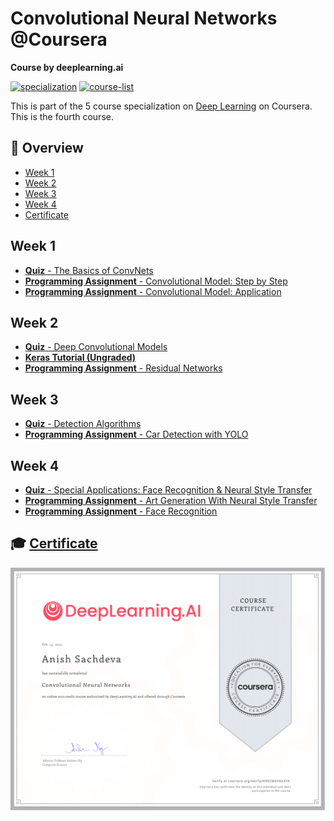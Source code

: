 # Convolutional Neural Networks @Coursera

__Course by deeplearning.ai__

[![specialization](https://img.shields.io/badge/specialization-Deep%20Learning-<COLOR>.svg)](https://github.com/anishLearnsToCode/deep-learning-ai)
[![course-list](https://img.shields.io/badge/also%20see-Other%20Coursera%20Courses-1f72ff.svg)](https://github.com/anishLearnsToCode/course-list#coursera)

This is part of the 5 course specialization on 
[Deep Learning](https://github.com/anishLearnsToCode/deep-learning-ai) 
on Coursera. This is the fourth course.

## 📖 Overview
- [Week 1](#week-1)
- [Week 2](#week-2)
- [Week 3](#week-3)
- [Week 4](#week-4)
- [Certificate](#-certificate)

## Week 1
- [__Quiz__ - The Basics of ConvNets](week_1/quiz-the-basics-of-convnets/quiz-basic-of-convnets.md)
- [__Programming Assignment__ - Convolutional Model: Step by Step](week_1/cnn-models-step-by-step/Convolution_model_Step_by_Step_v2a.ipynb)
- [__Programming Assignment__ - Convolutional Model: Application](week_1/cnn-models-step-by-step/Convolution_model_Application_v1a.ipynb)

## Week 2
- [__Quiz__ - Deep Convolutional Models](week_2/deep-cnn-quiz/deep-cnn-quiz.md)
- [__Keras Tutorial (Ungraded)__](week_2/keras-tutorial/Keras_Tutorial_v2a.ipynb)
- [__Programming Assignment__ - Residual Networks](week_2/resnets/Residual_Networks_v2a.ipynb)

## Week 3
- [__Quiz__ - Detection Algorithms](week_3/quiz-detection-algorithms/quiz-detection-algo.md)
- [__Programming Assignment__ - Car Detection with YOLO](week_3/car-detection-autonomous-driving/Autonomous_driving_application_Car_detection_v3a.ipynb)

## Week 4
- [__Quiz__ - Special Applications: Face Recognition & Neural Style Transfer](week_4/quiz-special-applications-face-recog-neural-style-transfer/quiz.md)
- [__Programming Assignment__ - Art Generation With Neural Style Transfer](week_4/neural-style-transfer/Art_Generation_with_Neural_Style_Transfer_v3a.ipynb)
- [__Programming Assignment__ - Face Recognition](week_4/face-recognition/Face_Recognition_v3a.ipynb)

## 🎓 [Certificate](https://coursera.org/verify/KN92M6VXUXYA)
![certificate](assets/certificate.svg)

